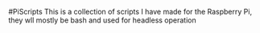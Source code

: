 #PiScripts
This is a collection of scripts I have made for the Raspberry Pi, they wll mostly be bash and used for headless operation
